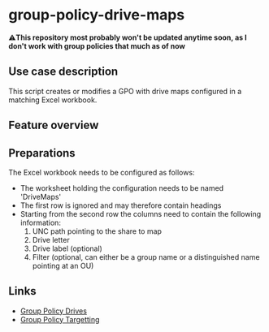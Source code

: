 # group-policy-drive-maps

⚠️**This repository most probably won't be updated anytime soon, as I don't work with group policies that much as of now**

## Use case description
This script creates or modifies a GPO with drive maps configured in a matching Excel workbook.

## Feature overview

## Preparations
The Excel workbook needs to be configured as follows:
- The worksheet holding the configuration needs to be named 'DriveMaps'
- The first row is ignored and may therefore contain headings
- Starting from the second row the columns need to contain the following information:
    1. UNC path pointing to the share to map
    2. Drive letter
    3. Drive label (optional)
    4. Filter (optional, can either be a group name or a distinguished name pointing at an OU)

## Links
- [Group Policy Drives](https://docs.microsoft.com/en-us/openspecs/windows_protocols/ms-gppref/f1df2af2-0189-4da4-9d89-d369064015f7)
- [Group Policy Targetting](https://docs.microsoft.com/en-us/openspecs/windows_protocols/ms-gppref/ca4571c2-7906-49fd-bae3-f2e58c098345)
